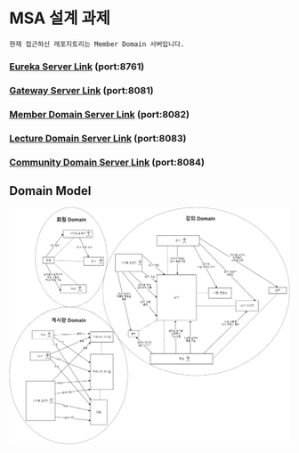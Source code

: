 # MSA 설계 과제

`현재 접근하신 레포지토리는 Member Domain 서버입니다.`

### [Eureka Server Link](https://github.com/powerstar13/msa-design-task-eureka) (port:8761)

### [Gateway Server Link](https://github.com/powerstar13/msa-design-task-gateway) (port:8081)

### [Member Domain Server Link](https://github.com/powerstar13/msa-design-task-member) (port:8082)

### [Lecture Domain Server Link](https://github.com/powerstar13/msa-design-task-lecture) (port:8083)

### [Community Domain Server Link](https://github.com/powerstar13/msa-design-task-community) (port:8084)

## Domain Model

![DomainModel.png](DomainModel.png)
